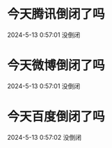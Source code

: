 # 今天腾讯倒闭了吗

2024-5-13 0:57:01 没倒闭

# 今天微博倒闭了吗

2024-5-13 0:57:01 没倒闭

# 今天百度倒闭了吗

2024-5-13 0:57:02 没倒闭

